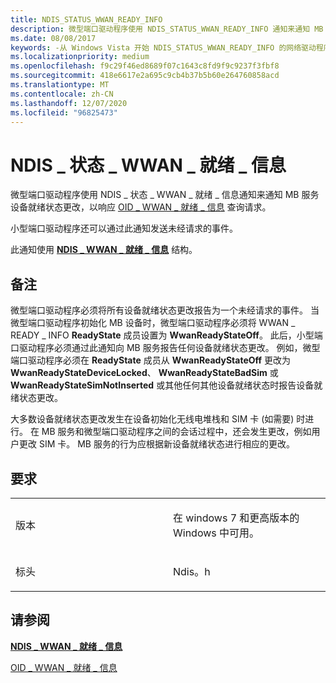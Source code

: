 ```yaml
---
title: NDIS_STATUS_WWAN_READY_INFO
description: 微型端口驱动程序使用 NDIS_STATUS_WWAN_READY_INFO 通知来通知 MB 服务设备就绪状态更改，以响应 OID_WWAN_READY_INFO \ 160; 查询请求。
ms.date: 08/08/2017
keywords: -从 Windows Vista 开始 NDIS_STATUS_WWAN_READY_INFO 的网络驱动程序
ms.localizationpriority: medium
ms.openlocfilehash: f9c29f46ed8689f07c1643c8fd9f9c9237f3fbf8
ms.sourcegitcommit: 418e6617e2a695c9cb4b37b5b60e264760858acd
ms.translationtype: MT
ms.contentlocale: zh-CN
ms.lasthandoff: 12/07/2020
ms.locfileid: "96825473"
---
```

# <a name="ndis_status_wwan_ready_info"></a>NDIS \_ 状态 \_ WWAN \_ 就绪 \_ 信息


微型端口驱动程序使用 NDIS \_ 状态 \_ WWAN \_ 就绪 \_ 信息通知来通知 MB 服务设备就绪状态更改，以响应 [OID \_ WWAN \_ 就绪 \_ 信息](oid-wwan-ready-info.md) 查询请求。

小型端口驱动程序还可以通过此通知发送未经请求的事件。

此通知使用 [**NDIS \_ WWAN \_ 就绪 \_ 信息**](/windows-hardware/drivers/ddi/ndiswwan/ns-ndiswwan-_ndis_wwan_ready_info) 结构。

<a name="remarks"></a>备注
-------

微型端口驱动程序必须将所有设备就绪状态更改报告为一个未经请求的事件。 当微型端口驱动程序初始化 MB 设备时，微型端口驱动程序必须将 WWAN \_ READY \_ INFO **ReadyState** 成员设置为 **WwanReadyStateOff**。 此后，小型端口驱动程序必须通过此通知向 MB 服务报告任何设备就绪状态更改。 例如，微型端口驱动程序必须在 **ReadyState** 成员从 **WwanReadyStateOff** 更改为 **WwanReadyStateDeviceLocked**、 **WwanReadyStateBadSim** 或 **WwanReadyStateSimNotInserted** 或其他任何其他设备就绪状态时报告设备就绪状态更改。

大多数设备就绪状态更改发生在设备初始化无线电堆栈和 SIM 卡 (如需要) 时进行。 在 MB 服务和微型端口驱动程序之间的会话过程中，还会发生更改，例如用户更改 SIM 卡。 MB 服务的行为应根据新设备就绪状态进行相应的更改。

<a name="requirements"></a>要求
------------

<table>
<colgroup>
<col width="50%" />
<col width="50%" />
</colgroup>
<tbody>
<tr class="odd">
<td><p>版本</p></td>
<td><p>在 windows 7 和更高版本的 Windows 中可用。</p></td>
</tr>
<tr class="even">
<td><p>标头</p></td>
<td>Ndis。h</td>
</tr>
</tbody>
</table>

## <a name="see-also"></a>请参阅


[**NDIS \_ WWAN \_ 就绪 \_ 信息**](/windows-hardware/drivers/ddi/ndiswwan/ns-ndiswwan-_ndis_wwan_ready_info)

[OID \_ WWAN \_ 就绪 \_ 信息](oid-wwan-ready-info.md)

 

